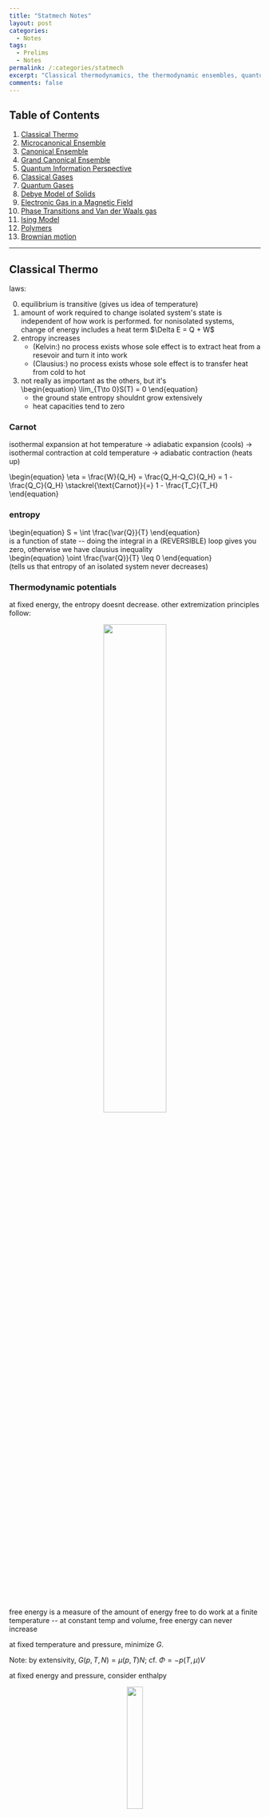 ```yaml
---
title: "Statmech Notes"
layout: post
categories:
  - Notes
tags:
  - Prelims
  - Notes
permalink: /:categories/statmech
excerpt: "Classical thermodynamics, the thermodynamic ensembles, quantum information, classical gases, quantum gases, the Debye model of solids, gases in EM fields, phase transitions, the Ising model, polymers, and Brownian motion."
comments: false
---
```

<a name="toc"></a>

## Table of Contents 
1. [Classical Thermo](#chapter1)
2. [Microcanonical Ensemble](#chapter2)
3. [Canonical Ensemble](#chapter3)
4. [Grand Canonical Ensemble](#chapter4)
5. [Quantum Information Perspective](#chapter5)
6. [Classical Gases](#chapter6)
7. [Quantum Gases](#chapter7)
8. [Debye Model of Solids](#chapter8)
9. [Electronic Gas in a Magnetic Field](#chapter9)
10. [Phase Transitions and Van der Waals gas](#chapter10)
11. [Ising Model](#chapter11)
12. [Polymers](#chapter12)
13. [Brownian motion](#chapter13)

---

## Classical Thermo <a name="chapter1"></a>
laws:
<ol start=0>
	<li> equilibrium is transitive (gives us idea of temperature)</li>
	<li> amount of work required to change isolated system's state is independent of how work is performed. for nonisolated systems, change of energy includes a heat term $\Delta E = Q + W$</li>
	<li> entropy increases
	<ul>
	<li>(Kelvin:) no process exists whose sole effect is to extract heat from a resevoir and turn it into work</li>
	<li>(Clausius:) no process exists whose sole effect is to transfer heat from cold to hot</li>
	</ul></li>
	<li> not really as important as the others, but it's <div>\begin{equation}
		\lim_{T\to 0}S(T) = 0
	\end{equation}</div>
	<ul>
	<li> the ground state entropy shouldnt grow extensively</li>
	<li> heat capacities tend to zero</li>
	</ul>
</li>
</ol>

### Carnot
isothermal expansion at hot temperature $\to$ adiabatic expansion (cools) $\to$ isothermal contraction at cold temperature $\to$ adiabatic contraction (heats up) 
<div>\begin{equation}
	\eta = \frac{W}{Q_H} = \frac{Q_H-Q_C}{Q_H} = 1 - \frac{Q_C}{Q_H} \stackrel{\text{Carnot}}{=} 1 - \frac{T_C}{T_H}
\end{equation}</div>

### entropy
<div>\begin{equation}
	S = \int \frac{\var{Q}}{T}
\end{equation}</div>
is a function of state -- doing the integral in a (REVERSIBLE) loop gives you zero, otherwise we have clausius inequality
<div>\begin{equation}
	\oint \frac{\var{Q}}{T} \leq 0 
\end{equation}</div>
(tells us that entropy of an isolated system never decreases)




### Thermodynamic potentials
at fixed energy, the entropy doesnt decrease. other extremization principles follow:

<div align="center">
<img src="/assets/notes/potentials.svg" width='50%'/>
</div>

free energy is a measure of the amount of energy free to do work at a finite temperature -- at constant temp and volume, free energy can never increase

at fixed temperature and pressure, minimize $G$. 

Note: by extensivity, $G(p,\,T,\,N) = \mu(p,\,T)N$; cf. $\Phi = -p(T,\,\mu)V$


at fixed energy and pressure, consider enthalpy


<div align="center">
<img src="/assets/notes/square.svg" width='25%' />
</div>

### Maxwell relations
rewrite derivatives that you dont know in terms of things you do!

when looking for something of the form
<div>\begin{equation}
	\pdv{A}{B}\eval{}_C
\end{equation}</div>
the idea is to find $A$ as a first derivative of some function of state that has $\dd{B}$ and $\dd{C}$ as differentials; this lets us swap $A$ for the $B$ derivative. more explicitly,

find a thermodynamic potential of the form $\dd{X} = A\dd{\alpha} + \beta\dd{B} + \gamma\dd{C}$. Then
<div>\begin{equation}
	\pdv{X}{B}{\alpha} = \pdv{A}{B}\eval{}_{C,\,\alpha} = \pdv{\beta}{\alpha}\eval{}_{C,\,B}
\end{equation}</div>
as an example, consider
<div>\begin{equation}
	\pdv{\mu}{p}\eval{}_T
\end{equation}</div>
our function of state is 
<div>\begin{equation}
	\dd{G} = -S\dd{T} + V\dd{p} + \mu\dd{N} \implies \pdv{G}{p}{N} = \pdv{\mu}{p}\eval{}_{N,\,T} = \pdv{V}{N}\eval{}_{p,\,T}
\end{equation}</div>


**Heat capacities**
this does nice things for them; recalling
<div>\begin{equation}
	C_\bullet = T\pdv{S}{T}\eval{}_\bullet
\end{equation}</div>
 we find
<div>\begin{gather*}
	\pdv{C_V}{V}\eval{}_T = T\pdv[2]{p}{T}\eval{}_V\qq{and}\pdv{C_p}{p}\eval{}_T = -T\pdv[2]{V}{T}\eval{}_p \implies C_p-C_V = T\pdv{V}{T}\eval{}_p\pdv{p}{T}\eval{}_{V}
\end{gather*}</div>

[Return to Table of Contents](#toc)
## Microcanonical Ensemble <a name="chapter2"></a>
Fixed energy $E$ gives us a notion of $S$, $T$
<div>\begin{gather*}
	P(n) = \frac{1}{\Omega(E_n)}\\
	S(E) = k_B\log\Omega(E)\\
	\frac{1}{T} = \pdv{S}{E} \qquad \pdv{S}{T} = \frac{C}{T}\qquad p = T \pdv{S}{V}\\
	C = \pdv{E}{T} \qquad C_V = \pdv{E}{T}\eval{}_V = T\pdv{S}{T}\eval{}_V \qquad C_p = T\pdv{S}{T}\eval{}_p\\
	\dd{E} = T\dd{S} - p\dd{V}
\end{gather*}</div>

[Return to Table of Contents](#toc)
## Canonical Ensemble <a name="chapter3"></a>
Fixed $T$ gives us an $\ev{E}$ ("softly" fixed energy by tuning $\beta$)

Boltzmann distrib:
<div>\begin{equation}
	P(n) = \frac{e^{-\beta E_n}}{Z} \qq{for} Z = \sum_\text{states}e^{-\beta E_n}
\end{equation}</div>

$Z$ multiplicative for independent systems

<div>\begin{gather*}
	\ev{E} = -\partial_\beta \log Z \qquad \Delta E^2 = \partial_\beta^2 \log Z = k_BT^2 C_V \sim \sqrt{N}\\
	S = -k_B\sum_n P(n) \log P(n) = k_B \partial_T(T\log Z)
\end{gather*}</div>

where the last equality holds for the Boltz dist

reduces to microcanon def if $E = E_\star$ (most likely energy) $= \ev{E}$

Free energy 
<div>\begin{gather}
	F = \ev{E} - TS = -\frac{\log Z}{\beta} \\
	\dd{F} = -S\dd{T} - p\dd{V} (+ \mu \dd{N})\\
	\implies S = -\pdv{F}{T}\eval{}_V \qquad p = -\pdv{F}{V}\eval{}_T
\end{gather}</div>

with particle number,
<div>\begin{equation}
	\mu = -T\pdv{S}{N}\eval{}_{E,V}=\pdv{F}{N}\eval{}_{T,V}
\end{equation}</div>

[Return to Table of Contents](#toc)
## Grand Canonical Ensemble <a name="chapter4"></a>
no longer fix particle number
<div>\begin{equation}
	\mathcal{Z} = \sum e^{-\beta(E_n - \mu N_n)} \qquad P(n) = \frac{e^{-\beta E + \beta\mu N}}{\mathcal{Z}}
\end{equation}</div>

Entropy has the same as in CE, $k_B\partial_T(T\log \mathcal{Z})$. $E$ picks up an extra term:
<div>\begin{gather*}
	\ev{E} - \mu\ev{N} = -\partial_\beta \log \mathcal{Z}\\
	\ev{N} = \frac{1}{\beta}\partial_\mu \log \mathcal{Z} \qquad \Delta N^2 = {\large(}\frac{1}{\beta}\partial_\beta{\large)}^2 \log \mathcal{Z}
\end{gather*}</div>

grand potential
<div>\begin{gather}
	\Phi = F - \mu N = E - TS - \mu N = -\frac{1}{\beta}\log \mathcal{Z} = -p(T,\,\mu) V\\
	\dd{\Phi} = -S\dd{T} - p\dd{V} - N\dd{\mu}
\end{gather}</div>

we have a pairing of intensive-extensive: $TS$ $pV$ $\mu N$, gives $E$ extensive


[Return to Table of Contents](#toc)
## Quantum Information Perspective <a name="chapter5"></a>
have a density matrix instead of probability distribution:
<div>\begin{align}
	\hat{\rho}_C &= \frac{1}{Z}\exp(-\beta\hat{H}) & Z &= \tr(e^{-\beta\hat{H}})\\
	\hat{\rho}_{GC} &= \frac{1}{\mathcal{Z}}\exp(-\beta\hat{H} + \beta\mu\hat{N}) & \mathcal{Z} &= \tr(e^{-\beta\hat{H}+\beta\mu\hat{N}})
\end{align}</div>
Grand canon nice in second quant where we have ladder operators for $\hat{N}$

[Return to Table of Contents](#toc)
## Classical Gases <a name="chapter6"></a>
### Monatomic gas
<div>\begin{equation}
	Z_1 = \frac{1}{(2\pi\hbar)^3}\int\dd[3]{q}\dd[3]{p}e^{-\beta H}
\end{equation}</div>
in the monatomic case,
<div>\begin{equation}
	Z_1 = V\qty(\sqrt{\frac{2\pi \hbar^2}{mk_B T}})^{-3} = V/\lambda^3
\end{equation}</div>
and we get the $N$-particle gas by $Z_N = Z_1^N = V^N\lambda^{-3N}$


Ideal gas law EoS from $p=-\partial_VF$

equipartition: for each kinetic DoF we have $E\mathbin{+\kern-0.5ex=} \frac{1}{2}k_BT$, (3D = 3$N$ DoF)

note: need to account for indistinguishability in the ideal gas partition function:
<div>\begin{equation}
	Z_N = \frac{1}{N!}Z_1^N \implies S = Nk_B\qty[\log(\frac{V}{N\lambda^3}) + \frac{5}{3}]
\end{equation}</div>
(sackur-tetrode equation)

adding in a chemical potential, (remember to sum over all $N$ -- gives an exp)
<div>\begin{equation}
	\mathcal{Z} = \exp(e^{\beta \mu}V/\lambda^3) \implies \text{(rearranging $N$) }\mu = k_BT\log(\lambda^3 N/V) \qquad \Delta N^2 = N
\end{equation}</div>

maxwell-boltz distrib (from viewing $Z_1$ as sum over states of probability):
<div>\begin{equation}
	P(v) = 4\pi \qty(\frac{m}{2\pi k_BT})^{3/2}v^2 e^{-mv^2/2k_BT}
\end{equation}</div>
gives velocity distribution of a classical gas

### Diatomic gas
<div>\begin{equation}
	Z_1 = Z_\text{trans}Z_\text{rot}Z_\text{vib}
\end{equation}</div>
get these new $Z$s from a phase space integral for the various parts of the hammy
<div>\begin{gather}
	Z_\text{rot} = \frac{2Ik_BT}{\hbar^2}\implies E_\text{rot} = \frac{2}{2}k_BT\\
	Z_\text{vib} = \frac{k_BT}{\hbar\omega}\implies E_\text{vib} = \frac{2}{2}k_BT\\
\end{gather}</div>

oscillation "freezes out" first, then rotation -- limitations of classical equipartition theory (also think about how a deep potential well gives same mechanics as rigid connection, but different degrees of freedom counting. we need the full quantum explanation)

### Interacting Gas
virial expansion
<div>\begin{equation}
	\beta p = \frac{N}{V} + B_2(T) \frac{N^2}{V^2} + B_3(T)\frac{N^3}{V^3} + \dots
\end{equation}</div>
define the mayer f function
<div>\begin{equation}
	f(r) = e^{-\beta U(r)} - 1
\end{equation}</div>
allows us to rewrite partition
<div>\begin{align}
	Z_N = \frac{V^N}{N!\lambda^{3N}}\qty(1 + \frac{N}{2V}\int\dd[3]{r}f(r) + \dots)^N\\
	F = F_\text{ideal} - Nk_BT\log(1 + \frac{N}{2V}\int f(r))
\end{align}</div>
and we find the pressure is
<div>\begin{equation}
	p = -\partial_VF = \frac{\rho}{\beta} - \frac{\rho^2}{2\beta}\int f(r)
\end{equation}</div>
at which point we must pick a $U$ and perform the $f$ integral. typical choice:
<div>\begin{equation}
	U(r) = \begin{cases}
		\infty & r< r_0\\ -U_0 \qty(\frac{r_0}{r})^6 & r\geq r_0
	\end{cases}
\end{equation}</div>
which gives
<div>\begin{gather}
	\frac{pV}{Nk_BT} = 1 - \frac{N}{V}\qty(\frac{a}{k_BT}-b) \iff k_BT = \qty(p + \frac{N^2}{V^2}a)\qty(\frac{V}{N}-b)^{-1} \\\implies p = \frac{Nk_BT}{V-bN} - a \frac{N^2}{V^2}
\end{gather}</div>
at low density and high temperatures for parameters
<div>\begin{equation}
	a = \frac{2\pi r_0^3 U_0}{3} \text{ (attractive $p$ reduction)} \qquad b = \frac{2\pi r_0^3}{3} \text{ (excluded volume)}
\end{equation}</div>
higher corrections by cluster expansion


[Return to Table of Contents](#toc)
## Quantum Gases <a name="chapter7"></a>
DENSITY OF STATES: "if instead of integrating over states, i want to integrate over energies, what do i need as a prefactor?"
<div>\begin{align}
	\sum_n \sim \int \dd[3]{n} = \int \frac{\dd[3]{x}\dd[3]{k}}{(2\pi)^3} &= \frac{4\pi V}{(2\pi)^3}\int_0^\infty \dd{k}\,k^2\\ &= \frac{V}{2\pi^2}\int\dd{E}\sqrt{\frac{2mE}{\hbar^2}}\frac{m}{\hbar^2} = \int \dd{E}g(E)
\end{align}</div>
for the usual dispersion relation
<div>\begin{equation}
	E = \frac{\hbar^2 k^2}{2m} \implies g(E) = \frac{V}{4\pi^2}\qty(\frac{2m}{\hbar^2})^{3/2}\sqrt{E}
\end{equation}</div>
or relativistic
<div>\begin{align}
	E = \sqrt{k^2 + m^2} \implies g(E) &= \frac{VE}{2\pi^2 \hbar^3 c^3}\sqrt{E^2 - m^2c^4}\\ &\stackrel{E\gg m}{\approx} \frac{V}{\pi^2\hbar^3 c^3}\qty(E^2 - \frac{m^2c^4}{2} + \dots)
\end{align}</div>

### photon Gas
photons: idea is to have $Z_\omega$ for each frequency, sum over occupation:
<div>\begin{equation}
	Z_\omega = \sum_{n=0}^\infty e^{-\beta n\hbar\omega} = \frac{1}{1-e^{-\beta\hbar\omega}}
\end{equation}</div>
giving
<div>\begin{equation}
	\log Z = \int_0^\infty \dd{\omega}g(\omega)\log Z_\omega = -\frac{V}{\pi^2c^3}\int_0^\infty\dd{\omega}\omega^2\log(1-e^{-\beta\hbar\omega})
\end{equation}</div>
whence we find the Planck distribution of energy, 
<div>\begin{equation}
E = -\partial_\beta \log Z = \frac{V\hbar}{\pi^2 c^3}\int_0^\infty \dd{\omega}\frac{\omega^3}{e^{\beta\hbar\omega}-1} = \frac{\pi^2V(k_BT)^4}{15\hbar^3c^3}
\end{equation}</div>
and wien's law, $\omega_\text{max} \sim 1/\beta\hbar$. we also get stefan-boltz,
<div>\begin{equation}
 	\text{energy flux} = \frac{Ec}{4V} = \qty(\frac{\pi^2 k_B^4}{60\hbar^3 c^2}) T^4
\end{equation}</div> 

free energy gives us pressure, entropy, heat capacity

### Bose Gas
<div>\begin{equation}
	\mathcal{Z} = \prod_r \frac{1}{1-e^{-\beta (E_r - \mu)}} \implies \ev{n_r} = \frac{1}{e^{\beta(E_r-\mu)}-1}
\end{equation}</div>
only makes sense when $\mu < 0$, or fugacity $z = e^{\beta\mu} \in (0,\,1)$

doing the usual,
<div>\begin{align}
	N = \int \dd{E} \frac{g(E)}{z^{-1}e^{\beta E}-1} \qquad E = \int \dd{E} \frac{Eg(E)}{z^{-1}e^{\beta E}-1} \\ pV = -F = -\frac{1}{\beta}\int\dd{E}g(E)\log(1-ze^{-\beta E}) = \frac{2}{3}E = \frac{Vk_BT}{\lambda^3}g_{5/2}(z)
\end{align}</div>
where we integrate the log using an IBP: $\dd{E}g(E) \sim \dd{(E^{3/2})} \sim \dd{(Eg(E))}$


high-temp (small $z$) expansion of density:
<div>\begin{align}
	\frac{N}{V} &= \frac{z}{\lambda^3}\qty(1 + \frac{z}{2\sqrt{2}} + \dots )\\
	&\xRightarrow{invert} z = \frac{\lambda^3 N}{V}\qty(1 - \frac{1}{2\sqrt{2}}\frac{\lambda^3 N}{V} + \dots)
\end{align}</div>
gives equation of state
<div>\begin{equation}
	pV = Nk_BT \qty(1 - \frac{\lambda^3 N}{4\sqrt{2}V} + \dots)
\end{equation}</div>
bosons reduce pressure!

### BECs
our $\int\dd{E}\sqrt{E}$ kills $E =0$ states when we try to sum over momenta; manually add in
<div>\begin{equation}
	N = \frac{V}{\lambda^3}g_{3/2}(z) \to N = \frac{V}{\lambda^3}g_{3/2}(z) + \underbrace{\frac{z}{1-z}}_{\ev{n_0}}
\end{equation}</div>
($g$ is a polylog -- numerical integration factor. $g_n(1) = \zeta(n)$). Fix parameters st
<div>\begin{equation}
	\rho > \lambda^{-3}\zeta(3/2) \geq \rho_{\text{excited}}
\end{equation}</div>
which lets $\rho_\text{gs}$ make up for the difference; leads to the above expression for $N$ so long as $\rho\geq \rho_c = \lambda^{-3}\zeta(3/2)$ ("critical density"). below this density, $\mu < 0$ strictly and we have the usual bose gas form. at and above, however, $\mu = 0$ and we get ground state occupancy

GS occupancy has
<div>\begin{equation}
	\frac{n_0}{N} = 1-\qty(\frac{T}{T_c})^{3/2}
\end{equation}</div>
for $T_c$ the temp when $z=1$. let's see $C_V$:
<div>\begin{equation}
	C_V = \frac{15V k_B}{4\lambda^3}g_{5/2}(z)  - b\qty(\frac{T-T_c}{T_c})
\end{equation}</div>
after a lot of approximations. $C_V$ continuous but its derivative is not -- first order pt



### Fermi Gas
<div>\begin{equation}
	\mathcal{Z} = \prod_r(1 + ze^{-\beta E_r}) \implies n_r = \frac{1}{z^{-1}e^{\beta E} + 1}
\end{equation}</div>
no restrictions on $\mu$ anymore. $g(E)$ carries spin degeneracy $g_s = 2s+1$
<div>\begin{equation}
	g(E) = \frac{g_sV}{4\pi^2}\qty(\frac{2m}{\hbar^2})^{3/2}\sqrt{E}
\end{equation}</div>
and we have the usual
<div>\begin{align}
	N = \int \dd{E} \frac{g(E)}{z^{-1}e^{\beta E}+1} \qquad E = \int \dd{E} \frac{Eg(E)}{z^{-1}e^{\beta E}+1} \\ pV = \frac{1}{\beta}\int\dd{E}g(E)\log(1+ze^{-\beta E}) = \frac{2}{3}E %= \frac{Vk_BT}{\lambda^3}g_{5/2}(z)
\end{align}</div>
with the small $z$ EoS
<div>\begin{equation}
	pV = Nk_BT \qty(1 + \frac{\lambda^3 N}{4\sqrt{2}g_sV} + \dots)
\end{equation}</div> 
fermions <em>increase</em> the pressure (by the same factor!)

in the $T\to 0$ limit, we have states filled until the fermi energy $E_F=\mu(T=0)$ --- though $\mu$ isnt really a function of $T$, the condition on keeping $N$ fixed allows us to write one in terms of the other (write $N$ as integral up to the surface)
<div>\begin{equation}
	E_F = \frac{\hbar^2}{2m}\qty(\frac{6\pi^2}{g_s}\frac{N}{V})^{2/3}
\end{equation}</div>
and we can compute
<div>\begin{equation}
	pV= \frac{2}{3}E = \frac{2}{3}\int_0^{E_F}\dd{E}Eg(E) = \frac{2}{3}\qty(\frac{3}{5}NE_F)
\end{equation}</div>
which is a nonzero "degeneracy" pressure at $T=0$

in $T\ll T_F$, we can take the integrals to infinity instead of cutting them off. Only states within $k_BT$ of the fermi surface are affected by the temperature, so we can evaluate derivatives of the distribution at $E_F$; this is the only place it changes. 
<div>\begin{equation}
	C_V = \pdv{E}{T}\eval{}_{N,V}\sim Tg(E_F) = Nk_B \frac{\pi^2}{2}\frac{T}{T_F}
\end{equation}</div>
(idea: we have $g(E_F)k_BT$ particles contributing to the physics, each of which has $E\sim k_BT$ -- this gives linear heat capacity)

we often combine this linear electronic contribution with the cubic phononic contribution ([see here](#chapter8)) to get the full heat capacity of metals.

to do this low temp expansion rigorously, we sommerfeld expand some polylogs
<div>\begin{equation}
	\frac{N}{V} = \frac{g_s}{\lambda^3}f_{3/2}(z) \qq{and} \frac{E}{V} = \frac{3}{2}\frac{g_s}{\lambda^3}f_{5/2}(z)
\end{equation}</div>
the expansion tells us the low-temp expansion in $1/\log(z) = 1/\beta\mu$
<div>\begin{equation}
	f_n(z) = \frac{(\log z)^n}{\Gamma(n+1)}\qty(1 + \frac{\pi^2}{6}\frac{n(n-1)}{(\log z)^2} + \dots)
\end{equation}</div>
whence we can find
<div>\begin{equation}
	\frac{E}{N} = \frac{3E_F}{5}\qty(1 + \frac{5\pi^2}{12}\qty(\frac{k_BT}{E_F})^2 + \dots)
\end{equation}</div>
and get the heat capacity above.

### Diatomic gas
rotation: (recall $2j+1$ degeneracy, sum over all $j$)
<div>\begin{equation}
	E_\text{rot} = \frac{\hbar^2}{2I}j(j+1) \implies Z_\text{rot} \approx \begin{cases}
	\frac{2I}{\beta\hbar^2} & T \gg \hbar^2/2Ik_B \\ 1 & T \ll \hbar^2/2Ik_B
	\end{cases}
\end{equation}</div>

vibration: 
<div>\begin{equation}
	E_\text{vib} = \hbar\omega(n+1/2) \implies Z_\text{vib} = \frac{1}{2\sinh(\beta\hbar\omega/2)} \approx \begin{cases}
		1/\beta\hbar\omega & \text{high $T$} \\ \exp(-\beta\hbar\omega/2) & \text{low $T$}
	\end{cases}
\end{equation}</div>
where the low $T$ gives zero-point energy of QHO and doesnt contribute to $C_V$

[Return to Table of Contents](#toc)
## Debye Model of Solids <a name="chapter8"></a>
basically just follows from a linear dispersion (and polarization degeneracy)
<div>\begin{equation}
	E = \hbar\omega = \hbar k c_s \implies g(\omega) = \frac{3V}{2\pi^2 c_s^3}\omega^2
\end{equation}</div>
integrals taken up to a cutoff frequency $\omega_D$. To determine the cutoff, consider
<div>\begin{equation}
	3N \text{atomic dof} \implies \text{3N phonon dof} = \#\text{one-phonon states} = \int_0^{\omega_D}\dd{\omega}g(\omega)
\end{equation}</div>
which gives
<div>\begin{equation}
	\omega_D = \qty(\frac{6\pi^2N}{V})^{1/3}c_s
\end{equation}</div>
and we can find energy and heat capacity the usual ways.
<div>\begin{equation}
	C_V = \begin{cases}
	Nk_B\frac{12\pi^4}{5}\qty(\frac{T}{T_D})^3 & T\ll T_D \\ 3Nk_B & T\gg T_D
	\end{cases}
\end{equation}</div>
in low temp limit, integrate to infinity; in high temp limit expand integrand

[Return to Table of Contents](#toc)
## Electronic Gas in a Magnetic Field <a name="chapter9"></a>
### pauli paramagnetism
effect from spin coupling to $B$:
<div>\begin{equation}
	E \to E + \underbrace{\frac{|e|\hbar}{2m}}_{\mu_B}Bs
\end{equation}</div>
we can compute high temp ($z\sim 0$) magnetization
<div>\begin{equation}
	M = -\pdv{E}{B} = -\mu_B(N_\uparrow - N_\downarrow) \approx \frac{2\mu_B Vz}{\lambda^3}\sinh(\beta\mu_BB) \approx \mu_BN\tanh(\beta\mu_BB)
\end{equation}</div>
and susceptibility
<div>\begin{equation}
	\chi = \pdv{M}{B}\eval{}_{B=0} = \frac{N\mu_B^2}{k_BT}
\end{equation}</div>

at low temps, use expansion of $f_n(z)$ to find
<div>\begin{gather}
	M \approx \frac{\mu_B^2 V}{2\pi^2}\qty(\frac{2m}{\hbar^2})^{3/2}\sqrt{E_F}B \approx \mu_B^2g(E_F)B\\
	\chi \approx \mu_B^2g(E_F) > 0
\end{gather}</div>
idea: only the $g(E_F)$ electrons on the surface are free to flip

### Landau diamagnetism
effect from lorentz force (taking $B$ in the $+z$ direction)
<div>\begin{equation}
	H = \frac{1}{2m}\qty(p + eA)^2
\end{equation}</div>
solving the eigenvalue problem says energy states come in landau levels
<div>\begin{equation}
	E = \hbar\omega_c\qty(n + \frac{1}{2}) + \frac{\hbar^2 k_z^2}{2m} \qq{for} n \in \mathbb{Z}
\end{equation}</div>
which have degeneracy
<div>\begin{equation}
	\frac{L^2B}{2\pi\hbar/e} = \frac{\phi}{\phi_0} = \frac{\text{total flux}}{\text{flux quantum}}
\end{equation}</div>

we proceed to compute the magnetism
<div>\begin{equation}
	M = \frac{1}{\beta}\pdv{\log\mathcal{Z}}{B} =-\frac{\mu_B^2}{3}g(E_F)B
\end{equation}</div>
using the partition function
<div>\begin{align}
	\log\mathcal{Z} &= \frac{L}{2\pi}\int\dd{k_z}\sum_n\frac{2L^2B}{\phi_0}\log\qty[1 + z\exp\Big(-\frac{\beta\hbar^2k_z^2}{2m} - \beta\hbar\omega_c(n+1/2)\Big)]\\
	&\approx \frac{Vm}{2\pi^2\hbar^2}\qty[(\text{const in $B$}) - \frac{(\hbar\omega_c)^2}{24}\int\dd{k}\frac{\beta}{\exp[\beta(\hbar^2k^2/2m-\mu)]+1}]
\end{align}</div>
this is comparable to pauli but of an opposite sign.

[Return to Table of Contents](#toc)
## Phase Transitions and Van der Waals gas <a name="chapter10"></a>
isotherms have that weird wiggle in a $p-v$ diagram below the critical temperature: thus the transition is marked by
<div>\begin{equation}
	\dv{p}{v} = \dv[2]{p}{v} = 0
\end{equation}</div>
below the critical point, we have weird compressibility and it's broken: we use maxwell's "lol just draw a straight line then" perscription (which comes from setting liquid and gas in chemical equilibrium, $\mu_\ell = \mu_g$ -- can also equate GFE per particle)

clausius-clapeyron equation from looking at $p-T$ graph. coexistence region from $p-v$ squeezed into a line (think about traversing an isobar in the $p-v$ diagram and what it means in $p-T$ space). equality of gibbs gives
<div>\begin{equation}
	\dv{p}{T} = \frac{s_g - s_\ell}{v_g - v_\ell} = \frac{L}{T(v_g - v_\ell)}
\end{equation}</div>
where we've defined the specific latent heat
<div>\begin{equation}
	L = T(s_g - s_\ell)
\end{equation}</div>
this applies to any first-order transition; here we have
<div>\begin{equation}
	S = -\pdv{F}{T} \qq{or} V =\pdv{G}{p}
\end{equation}</div>
as our first-derivative discontinuities 

note that $S \text{ discontinuous} \implies C\sim \partial_T S$ goes to infinity -- the temperature doesnt change as we pour heat into the system

We can solve the CC equation with a few assumptions (ideal gas, $v_g\gg v_\ell$, $L$ constant).
<div>\begin{equation}
	\dv{p}{T} = \frac{Lp}{k_BT^2} \implies p=p_0e^{-L/k_BT}
\end{equation}</div>

really slick way of getting the critical point: start by rearrangign VdW:
<div>\begin{equation}
	p = \frac{Nk_BT}{V-bN} - a \frac{N^2}{V^2} \iff pv^3 - (pb+k_BT)v^2 + av - ab = 0
\end{equation}</div>
the critical point is defined by $\partial_vp=\partial^2_vp = 0$, so at the critical temperature, we only have this cubic term:
<div>\begin{equation}
 	p_c(v-v_c)^3 = 0 = p_cv^3 - (p_cb+k_BT_c)v^2 + av - ab
\end{equation}</div>
and we can compare term by term in $v$ to get 
<div>\begin{equation}
	k_BT_c = \frac{8a}{27b}\qquad v_c = 3b \qquad p_c = \frac{a}{27b^2}
\end{equation}</div>

another handy way of rewriting vdw is in terms of reduced variables; we divide by the critical value, and the equation takes the form 
<div>\begin{equation}
	\bar{p} = \frac{8}{3}\frac{\bar{T}}{\bar{v} - 1/3} - \frac{3}{\bar{v}^2}
\end{equation}</div>
which is the path toward the critical exponents
<div>\begin{equation}
	v_g - v_\ell \sim (T_c - T)^{1/2} \qquad p-p_c \sim (v-v_c)^3 \qquad \kappa = -\frac{1}{v}\pdv{v}{p}\eval{}_T\sim(T-T_c)^{-1}
\end{equation}</div>

[Return to Table of Contents](#toc)
## Ising Model <a name="chapter11"></a>
<div>\begin{equation}
	E = -J\sum_{\ev{ij}}s_is_j - B\sum_i s_i
\end{equation}</div>
where we're interested in
<div>\begin{equation}
	m = \frac{1}{N}\sum\ev{s_i} = \frac{1}{N\beta}\pdv{\log Z}{B}
\end{equation}</div>

mean field approximation: write spins in terms of deviation from average and assume that fluctuations are small
<div>\begin{equation}
	s_is_j = \cancel{(s_i-m)(s_j-m)}+m(s_j-m)+m(s_i-m)+m^2
\end{equation}</div>
so the energy becomes
<div>\begin{equation}
	E = \frac{1}{2}JNqm^2 -\underbrace{(Jqm+B)}_{B_{\text{eff}}}\sum s_i
\end{equation}</div>
and we find, since each spin acts independently,
<div>\begin{equation}
	Z = e^{-\frac{1}{2}\beta JNqm^2}2^N\cosh^N\beta B_\text{eff} \implies m = \tanh(\beta B + \beta Jqm)
\end{equation}</div>
### zero magnetic field
when $\beta Jq < 1$ the only solution for $m$ is $m=0$: there is no average magnetization at high temperatures. if the temperature is low enough, however, we have an unstable solution at $m=0$ and two stable solutions at $m=\pm m_0$, and in the limit of zero temp $m\to\pm 1$ (all spins aligned). as we vary $T$, we have a singularity in $\partial_T m$:

second order transition as we vary $T$

(note: high temperature expansion gets into some stat field theory and RG stuff -- possibly important to know?)

### nonzero magnetic field
there is no longer a phase transition for a fixed $B$ as $T$ varies: at large temps, magnetization to zero as
<div>\begin{equation}
	m \sim \frac{B}{k_BT}
\end{equation}</div>
and at small temps all spins align with the $B$ field (no choice to make). drawing an $m-T$ graph shows how turning on $B$ separates and smooths out what was a singularity in the $B=0$ case. however, if we vary $B$ and swap its direction, the magnetization (a first derivative) jumps discontinuously:

first order transition as we vary $B$ from negative to positive and $T<T_C = Jq/k_B$

the critical exponents we get
<div>\begin{equation}
m_0\sim \pm(T_c-T)^{1/2}\qquad m\sim B^{1/3}\qquad\chi\sim (T-T_c)^{-1}
\end{equation}</div>
are the same as for VdW

[Return to Table of Contents](#toc)
## Polymers <a name="chapter12"></a>
Simplest model: the polymer as a random walk. You get a binomial distribution, which approaches a gaussian in the large $N$ limit. in 1D,
<div>\begin{equation}
	P(x) = \frac{1}{\sqrt{2\pi}\sigma}\exp(-x^2/2\sigma^2) \xrightarrow{\sigma^2 = Na^2} \frac{1}{\sqrt{2\pi N}a}\exp(-x^2/2Na^2)
\end{equation}</div>
for $d$ dimensions each $\sigma_x^2$ gets divided by $d$ since the total $\sigma^2$ is basically the sums of the individual dimensional walks -- in each dimension you only have to walk $1/d$ of the way there (this is not valid reasoning but it's a way to remember it)

**Microcanonical perspective** fix $X$ and calculate $F(X)$
<div>\begin{equation}
	\dd{U} = 0 = T\dd{S} + F\dd{X}
\end{equation}</div>
so if we can find the entropy we can take a derivative to find $F(X)$. The number of states that have a length $X$ is just $N\cdot P(x)$, so entropy comes immediately from the gaussian above. 

**Canonical perspective** fixing $F$ to calculate $X$

we note that $X = \sum a\cos\theta_i$, so we can just use $E = -FX$



[Return to Table of Contents](#toc)
## Brownian motion <a name="chapter13"></a>
idea: large particle of radius $b$ suspended in a fluid. we have a stokes law velocity-dependent damping force and some random force that is time-uncorrelated, ie $\ev{F(t)F(t')} = c\var{(t-t')}$
<div>\begin{equation}
	m\partial_t^2r + 6\pi\eta b\partial_tr = \partial_t^2r + \alpha \partial_t r = F
\end{equation}</div>
can reduce the order and get solutions
<div>\begin{equation}
	v(t) = A(t)e^{-\alpha t} \implies \dot{A} = e^{\alpha t}F/m
\end{equation}</div>
where we can now pick out a $v(t)$ by integrating $\dot{A}$ back again
<div>\begin{equation}
	v(t) = \frac{1}{m}\int_0^t\dd{s} e^{-\alpha (t-s)}F(s)
\end{equation}</div>
relating our random variable $F$ to a new random variable $v$. For a fixed $T$, we can determine the $c$ in $\ev{FF}$: we calculate $\ev{v^2}$ both according to this description of $v$ and from taking a boltzmann (canonical ensemble) probability distribution. 

[Return to Table of Contents](#toc)

